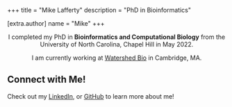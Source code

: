 +++
title = "Mike Lafferty"
description = "PhD in Bioinformatics"

[extra.author]
name = "Mike"
+++

<center>

I completed my PhD in <b>Bioinformatics and Computational Biology</b> from the University of North Carolina, Chapel Hill in May 2022.  

I am currently working at <a href="https://www.watershed.ai" target="_blank">Watershed Bio</a> in Cambridge, MA.    

</center>

## Connect with Me!
Check out my <a href="https://www.linkedin.com/in/mikelaff/" target="_blank">LinkedIn</a>, or <a href="https://github.com/mikelaff" target="_blank">GitHub</a> to learn more about me!  
